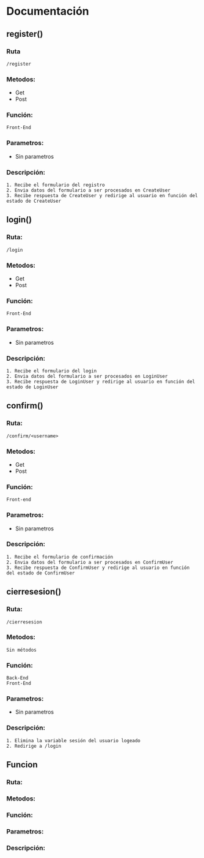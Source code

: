 
# Documentación
## register()
### Ruta
    /register
### Metodos: 
* Get 
* Post
### Función: 
    Front-End
### Parametros:
* Sin parametros
### Descripción: 
    1. Recibe el formulario del registro
    2. Envia datos del formulario a ser procesados en CreateUser
    3. Recibe respuesta de CreateUser y redirige al usuario en función del estado de CreateUser

## login()
### Ruta:
    /login
### Metodos:
* Get
* Post
### Función:
    Front-End
### Parametros:
* Sin parametros
### Descripción:
    1. Recibe el formulario del login
    2. Envia datos del formulario a ser procesados en LoginUser
    3. Recibe respuesta de LoginUser y redirige al usuario en función del estado de LoginUser

## confirm()
### Ruta:
    /confirm/<username>
### Metodos:
* Get
* Post
### Función:
    Front-end
### Parametros:
* Sin parametros
### Descripción:
    1. Recibe el formulario de confirmación
    2. Envia datos del formulario a ser procesados en ConfirmUser
    3. Recibe respuesta de ConfirmUser y redirige al usuario en función del estado de ConfirmUser

## cierresesion()
### Ruta:
    /cierresesion
### Metodos:
    Sin métodos
### Función:
    Back-End
    Front-End
### Parametros:
* Sin parametros
### Descripción:
    1. Elimina la variable sesión del usuario logeado
    2. Redirige a /login





## Funcion
### Ruta:
### Metodos:
### Función:
### Parametros:
### Descripción:
